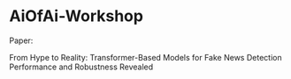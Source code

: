 # AiOfAi-Workshop

Paper: 

From Hype to Reality: Transformer-Based Models for Fake News Detection Performance and Robustness Revealed  
